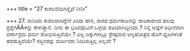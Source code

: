 +++
title = "27 ಕುಶಲವೆಮಗಿನ್ದೈದೆ ನೀನೀ"

+++
27. ನಾನಿಂದು ಕುಶಲವಾಗಿದ್ದೇನೆ ಎಂದು ಹೇಳಿ, ನಾರದ ಧರ್ಮರಾಜನನ್ನು ರಾಜಕಾರಣದ ಹಲವು ಪ್ರಶ್ನೆಗÀÀಳನ್ನು ಕೇಳುತ್ತಾನೆ. ನೀನು ಈ ಭೂವಧುವಿಗೆ ಒಳ್ಳೆಯ ಪತಿಯಾಗಿದ್ದೀಯಾ ? ನಿನ್ನ ಆಜ್ಞೆಗೆ ಅಧೀನವಾಗಿ ವರ್ಣಾಶ್ರಮ ಧರ್ಮ ಶೋಭಿಸುತ್ತಿದೆಯೇ ? ಎಲ್ಲ ದಿಕ್ಕುಗಳಲ್ಲೂ ಶ್ರೇಷ್ಠವಾದ ಅಗ್ನಿಹೋತ್ರದ ಹೊಗೆ ಧ್ವಜಗಳಂತೆ ಹರಡುತ್ತಿವೆಯೇ? ಸಜ್ಜನರನ್ನು ದುರ್ಜನರು ನಿಂದಿಸುತ್ತಿಲ್ಲ ಅಲ್ಲವೇ ?